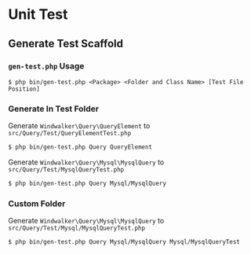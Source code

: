 # Unit Test

## Generate Test Scaffold

### `gen-test.php` Usage

```
$ php bin/gen-test.php <Package> <Folder and Class Name> [Test File Position]
```

### Generate In Test Folder

Generate `Windwalker\Query\QueryElement` to `src/Query/Test/QueryElementTest.php`

``` bash
$ php bin/gen-test.php Query QueryElement
```

Generate `Windwalker\Query\Mysql\MysqlQuery` to `src/Query/Test/MysqlQueryTest.php`

``` bash
$ php bin/gen-test.php Query Mysql/MysqlQuery
```

### Custom Folder

Generate `Windwalker\Query\Mysql\MysqlQuery` to `src/Query/Test/Mysql/MysqlQueryTest.php`

``` bash
$ php bin/gen-test.php Query Mysql/MysqlQuery Mysql/MysqlQueryTest
```
